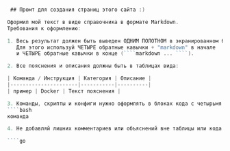 ````go

 ## Промт для создания страниц этого сайта :)

Оформил мой текст в виде справочника в формате Markdown. 
Требования к оформлению:

1. Весь результат должен быть выведен ОДНИМ ПОЛОТНОМ в экранированном блоке. 
   Для этого используй ЧЕТЫРЕ обратные кавычки + "markdown" в начале 
   и ЧЕТЫРЕ обратные кавычки в конце (````markdown ... ````).

2. Все пояснения и описания должны быть в таблицах вида:  

| Команда / Инструкция | Категория | Описание |
|----------------------|-----------|----------|
| пример | Docker | Текст пояснения |

3. Команды, скрипты и конфиги нужно оформлять в блоках кода с четырьмя кавычками:  
````bash
команда

4. Не добавляй лишних комментариев или объяснений вне таблицы или кода. Только структурированный справочник.

````go
